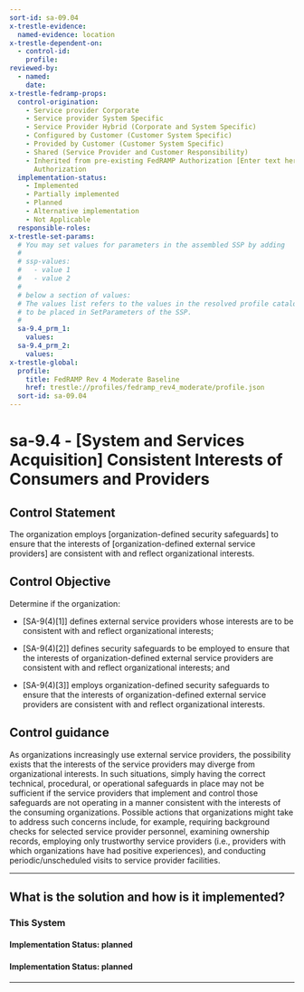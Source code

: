 ```yaml
---
sort-id: sa-09.04
x-trestle-evidence:
  named-evidence: location
x-trestle-dependent-on:
  - control-id:
    profile:
reviewed-by:
  - named:
    date:
x-trestle-fedramp-props:
  control-origination:
    - Service provider Corporate
    - Service provider System Specific
    - Service Provider Hybrid (Corporate and System Specific)
    - Configured by Customer (Customer System Specific)
    - Provided by Customer (Customer System Specific)
    - Shared (Service Provider and Customer Responsibility)
    - Inherited from pre-existing FedRAMP Authorization [Enter text here], Date of
      Authorization
  implementation-status:
    - Implemented
    - Partially implemented
    - Planned
    - Alternative implementation
    - Not Applicable
  responsible-roles:
x-trestle-set-params:
  # You may set values for parameters in the assembled SSP by adding
  #
  # ssp-values:
  #   - value 1
  #   - value 2
  #
  # below a section of values:
  # The values list refers to the values in the resolved profile catalog, and the ssp-values represent new values
  # to be placed in SetParameters of the SSP.
  #
  sa-9.4_prm_1:
    values:
  sa-9.4_prm_2:
    values:
x-trestle-global:
  profile:
    title: FedRAMP Rev 4 Moderate Baseline
    href: trestle://profiles/fedramp_rev4_moderate/profile.json
  sort-id: sa-09.04
---
```


# sa-9.4 - \[System and Services Acquisition\] Consistent Interests of Consumers and Providers

## Control Statement

The organization employs [organization-defined security safeguards] to ensure that the interests of [organization-defined external service providers] are consistent with and reflect organizational interests.

## Control Objective

Determine if the organization:

- \[SA-9(4)[1]\] defines external service providers whose interests are to be consistent with and reflect organizational interests;

- \[SA-9(4)[2]\] defines security safeguards to be employed to ensure that the interests of organization-defined external service providers are consistent with and reflect organizational interests; and

- \[SA-9(4)[3]\] employs organization-defined security safeguards to ensure that the interests of organization-defined external service providers are consistent with and reflect organizational interests.

## Control guidance

As organizations increasingly use external service providers, the possibility exists that the interests of the service providers may diverge from organizational interests. In such situations, simply having the correct technical, procedural, or operational safeguards in place may not be sufficient if the service providers that implement and control those safeguards are not operating in a manner consistent with the interests of the consuming organizations. Possible actions that organizations might take to address such concerns include, for example, requiring background checks for selected service provider personnel, examining ownership records, employing only trustworthy service providers (i.e., providers with which organizations have had positive experiences), and conducting periodic/unscheduled visits to service provider facilities.

______________________________________________________________________

## What is the solution and how is it implemented?

<!-- For implementation status enter one of: implemented, partial, planned, alternative, not-applicable -->

<!-- Note that the list of rules under ### Rules: is read-only and changes will not be captured after assembly to JSON -->

### This System

<!-- Add implementation prose for the main This System component for control: sa-9.4 -->

#### Implementation Status: planned

### 

<!-- Add control implementation description here for control: sa-9.4 -->

#### Implementation Status: planned

______________________________________________________________________
